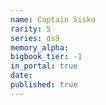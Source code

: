 ```yaml
---
name: Captain Sisko
rarity: 5
series: ds9
memory_alpha:
bigbook_tier: -1
in_portal: true
date:
published: true
---
```



